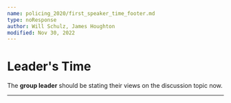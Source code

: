 ```yaml
---
name: policing_2020/first_speaker_time_footer.md
type: noResponse
author: Will Schulz, James Houghton
modified: Nov 30, 2022
---
```


# Leader's Time

The **group leader** should be stating their views on the discussion topic now.

---
